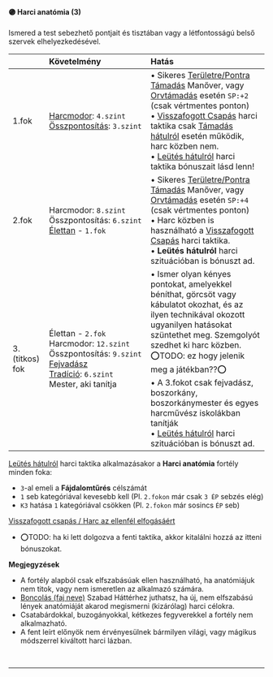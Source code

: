 #### 🟣 Harci anatómia (3)

Ismered a test sebezhető pontjait és tisztában vagy a létfontosságú belső szervek elhelyezkedésével.

|                | Követelmény                                                                                                                                                                                      | Hatás                                                                                                                                                                                                                                                                                                                                                                                                                                                                                                                                                                                                                                      |
| :------------- | :----------------------------------------------------------------------------------------------------------------------------------------------------------------------------------------------- | :----------------------------------------------------------------------------------------------------------------------------------------------------------------------------------------------------------------------------------------------------------------------------------------------------------------------------------------------------------------------------------------------------------------------------------------------------------------------------------------------------------------------------------------------------------------------------------------------------------------------------------------- |
| 1.fok          | [Harcmodor](../kepzettsegek/harcmodor.md):&nbsp;`4.szint`<br />[Összpontosítás](../kepzettsegek/osszpontositas.md):&nbsp;`3.szint`                                                               | • Sikeres [Területre/Pontra Támadás](../060_14_00_manoverek.md#területrepontra-támadás) Manőver, vagy [Orvtámadás](../060_11_harci_taktikak.md#orvt%C3%A1mad%C3%A1s) esetén `SP:+2` (csak vértmentes ponton)<br />• [Visszafogott Csapás](../060_11_harci_taktikak.md#visszafogott-csap%C3%A1s--harc-az-ellenf%C3%A9l-elfog%C3%A1s%C3%A1%C3%A9rt) harci taktika csak [Támadás hátulról](../060_10_harci_helyzetek.md#t%C3%A1mad%C3%A1s-h%C3%A1tulr%C3%B3l) esetén működik, harc közben nem.<br />• [Leütés hátulról](../060_11_harci_taktikak.md#le%C3%BCt%C3%A9s-h%C3%A1tulr%C3%B3l-fejretark%C3%B3ra) harci taktika bónuszait lásd lenn! |
| 2.fok          | Harcmodor:&nbsp;`8.szint`<br />Összpontosítás:&nbsp;`6.szint`<br />[Élettan](../fortelyok.altalanos/elettan.md)&nbsp;-&nbsp;`1.fok`                                                              | • Sikeres [Területre/Pontra Támadás](../060_14_00_manoverek.md#területrepontra-támadás) Manőver, vagy [Orvtámadás](../060_11_harci_taktikak.md#orvt%C3%A1mad%C3%A1s) esetén `SP:+4` (csak vértmentes ponton)<br />• Harc közben is használható a [Visszafogott Csapás](../060_11_harci_taktikak.md#visszafogott-csap%C3%A1s--harc-az-ellenf%C3%A9l-elfog%C3%A1s%C3%A1%C3%A9rt) harci taktika.<br />• **Leütés hátulról** harci szituációban is bónuszt ad.                                                                                                                                                                                 |
| 3.(titkos) fok | Élettan&nbsp;-&nbsp;`2.fok`<br />Harcmodor:&nbsp;`12.szint`<br />Összpontosítás:&nbsp;`9.szint`<br />[Fejvadász Tradíció](../053_fejvadasz_tradicio.md):&nbsp;`6.szint`<br />Mester, aki tanítja | • Ismer olyan kényes pontokat, amelyekkel béníthat, görcsöt vagy kábulatot okozhat, és az ilyen technikával okozott ugyanilyen hatásokat szüntethet meg. Szemgolyót szedhet ki harc közben.<br />⭕TODO: ez hogy jelenik meg a játékban??⭕<br />• A 3.fokot csak fejvadász, boszorkány, boszorkánymester és egyes harcművész iskolákban tanítják<br />• [Leütés hátulról](../060_11_harci_taktikak.md#le%C3%BCt%C3%A9s-h%C3%A1tulr%C3%B3l-fejretark%C3%B3ra) harci szituációban is bónuszt ad.                                                                                                                                              |

[Leütés hátulról](../060_11_harci_taktikak.md#le%C3%BCt%C3%A9s-h%C3%A1tulr%C3%B3l-fejretark%C3%B3ra) harci taktika alkalmazásakor a **Harci anatómia** fortély minden foka:
- `3`-al emeli a **Fájdalomtűrés** célszámát
- `1` seb kategóriával kevesebb kell (Pl. `2.fokon` már csak `3 ÉP` sebzés elég)
- `K3` hatása `1` kategóriával csökken (Pl. `2.fokon` már sosincs `ÉP` seb)

[Visszafogott csapás / Harc az ellenfél elfogásáért](../060_11_harci_taktikak.md#visszafogott-csap%C3%A1s--harc-az-ellenf%C3%A9l-elfog%C3%A1s%C3%A1%C3%A9rt)
- ⭕TODO: ha ki lett dolgozva a fenti taktika, akkor kitalálni hozzá az itteni bónuszokat.

**Megjegyzések**

- A fortély alapból csak elfszabásúak ellen használható, ha anatómiájuk nem titok, vagy nem ismeretlen az alkalmazó számára.
- [Boncolás (faj neve)](../hatterek.szabad/boncolas.md) Szabad Háttérhez juthatsz, ha új, nem elfszabású lények anatómiáját akarod megismerni (kizárólag) harci célokra.
- Csatabárdokkal, buzogányokkal, kétkezes fegyverekkel a fortély nem alkalmazható.
- A fent leírt előnyök nem érvényesülnek bármilyen világi, vagy mágikus módszerrel kiváltott harci lázban.

<br />

---
